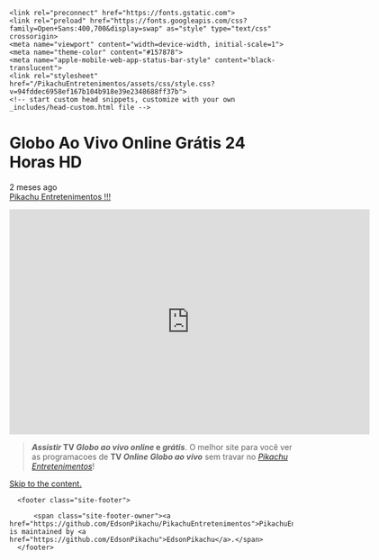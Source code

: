 <html lang="pt-BR">
    <meta charset="UTF-8">

<!-- Begin Jekyll SEO tag v2.7.1 -->
<title>Pikachu Entretenimentos Web Site. | PikachuEntretenimentos</title>
<meta name="generator" content="Jekyll v3.9.0" />
<meta property="og:title" content="Pikachu Entretenimentos Web Site." />
<meta property="og:locale" content="en_US" />
<meta name="description" content="Pikachu Entretenimentos Web Site" />
<meta property="og:description" content="Pikachu Entretenimentos Web Site" />
<link rel="canonical" href="https://edsonpikachu.github.io/PikachuEntretenimentos/" />
<meta property="og:url" content="https://edsonpikachu.github.io/PikachuEntretenimentos/" />
<meta property="og:site_name" content="PikachuEntretenimentos" />
<meta name="twitter:card" content="summary" />
<meta property="twitter:title" content="Pikachu Entretenimentos Web Site." />
<script type="application/ld+json">
{"description":"Pikachu Entretenimentos Web Site","url":"https://edsonpikachu.github.io/PikachuEntretenimentos/","@type":"WebSite","headline":"Pikachu Entretenimentos Web Site.","name":"PikachuEntretenimentos","@context":"https://schema.org"}</script>
<!-- End Jekyll SEO tag -->

    <link rel="preconnect" href="https://fonts.gstatic.com">
    <link rel="preload" href="https://fonts.googleapis.com/css?family=Open+Sans:400,700&display=swap" as="style" type="text/css" crossorigin>
    <meta name="viewport" content="width=device-width, initial-scale=1">
    <meta name="theme-color" content="#157878">
    <meta name="apple-mobile-web-app-status-bar-style" content="black-translucent">
    <link rel="stylesheet" href="/PikachuEntretenimentos/assets/css/style.css?v=94fddec6958ef167b104b918e39e2348688ff37b">
    <!-- start custom head snippets, customize with your own _includes/head-custom.html file -->

<!-- Setup Google Analytics -->



<!-- You can set your favicon here -->
<!-- link rel="shortcut icon" type="image/x-icon" href="/PikachuEntretenimentos/favicon.ico" -->

<!-- end custom head snippets -->
<script>
     (adsbygoogle = window.adsbygoogle || []).push({});
</script>
<div class="vlog-section ">
<div class="container">
<div class="vlog-content vlog-single-content">
<div class="entry-header">
<h1 class="entry-title">Globo Ao Vivo Online Grátis 24 Horas HD</h1>
<div class="entry-meta"><div class="meta-item meta-date"><span class="updated meta-icon">2 meses ago</span></div></div>
</div>
<div class="entry-content-single">
<div class="meks_ess layout-1-1 rectangle no-labels solid"><a href="#" onclick="return false;" class="meks_ess-item socicon-facebook" data-url="https://bit.ly/pikachuweb"><span>Pikachu</span></a><a href="https://bit.ly/pikachuweb" onclick="return false;" class="meks_ess-item socicon-twitter" data-url="https://bit.ly/pikachuweb"><span> Entretenimentos !!!</span></a></div><p style="text-align: center;"><iframe src="https://sinalpublico.com/player3/ch.php?canal=bobosp" name="Player" width="640" height="400" frameborder="0" scrolling="no" allowfullscreen="allowfullscreen"><span data-mce-type="bookmark" style="display: inline-block; width: 0px; overflow: hidden; line-height: 0;" class="mce_SELRES_start">﻿</span> </iframe></p>
<blockquote class="wp-block-quote"><p><strong><em>Assistir</em> TV <em>Globo ao vivo online</em> e <em>grátis</em></strong>. O melhor site para você ver as programacoes de <strong>TV <em>Online Globo ao vivo</em></strong> sem travar no <a href="https://bit.ly/pikachuweb"><i>Pikachu Entretenimentos</i></a>!</p></blockquote>
</div>
<div class="vlog-ad vlog-ad-below-single"><script async src="https://pagead2.googlesyndication.com/pagead/js/adsbygoogle.js?client=ca-pub-9177209003201928" crossorigin="anonymous"></script>
  <body>
    <a id="skip-to-content" href="#content">Skip to the content.</a>

      <footer class="site-footer">
        
          <span class="site-footer-owner"><a href="https://github.com/EdsonPikachu/PikachuEntretenimentos">PikachuEntretenimentos</a> is maintained by <a href="https://github.com/EdsonPikachu">EdsonPikachu</a>.</span>
      </footer>
  </body>

